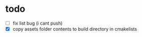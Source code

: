 # todo
 - [ ] fix list bug (i cant push)
 - [x] copy assets folder contents to build directory in cmakelists